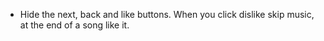 
 - Hide the next, back and like buttons. When you click dislike skip music, at the end of a song like it.
